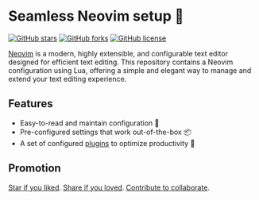 # Seamless Neovim setup 🍻

[![GitHub stars](https://img.shields.io/github/stars/edisonslightbulbs/nvim)](https://github.com/edisonslightbulbs/nvim/stargazers)
[![GitHub forks](https://img.shields.io/github/forks/edisonslightbulbs/nvim)](https://github.com/edisonslightbulbs/nvim/network)
[![GitHub license](https://img.shields.io/github/license/edisonslightbulbs/nvim.svg?style=flat-square)](https://github.com/edisonslightbulbs/nvim/blob/lua/LICENSE)

[Neovim](https://neovim.io) is a modern, highly extensible, and configurable text editor designed for efficient text editing. This repository contains a Neovim configuration using Lua, offering a simple and elegant way to manage and extend your text editing experience.

## Features

- Easy-to-read and maintain configuration :wrench:
- Pre-configured settings that work out-of-the-box :package:
- A set of configured [plugins](https://github.com/edisonslightbulbs/nvim/blob/lua/lua/plugins/init.lua) to optimize productivity :wrench:

## Promotion

[Star if you liked](https://github.com/edisonslightbulbs/nvim/stargazers).
[Share if you loved](https://github.com/edisonslightbulbs/nvim "Copy project link").
[Contribute to collaborate](https://github.com/edisonslightbulbs/nvim/fork).
